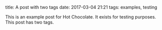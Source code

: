 title:  A post with two tags
date:   2017-03-04 21:21
tags:   examples, testing

This is an example post for Hot Chocolate.  It exists for testing purposes.
This post has two tags.